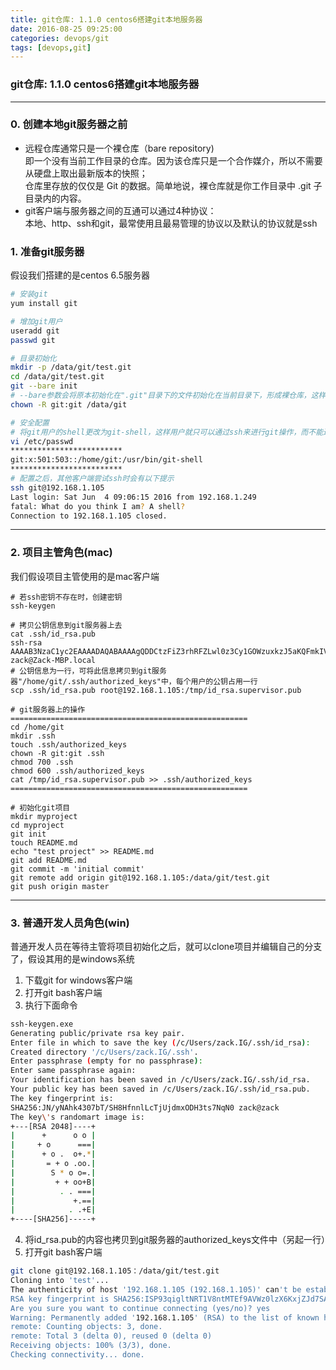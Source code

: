 ```yaml
---
title: git仓库: 1.1.0 centos6搭建git本地服务器
date: 2016-08-25 09:25:00
categories: devops/git
tags: [devops,git]
---
```

### git仓库: 1.1.0 centos6搭建git本地服务器

---

### 0. 创建本地git服务器之前
- 远程仓库通常只是一个裸仓库（bare repository)  
即一个没有当前工作目录的仓库。因为该仓库只是一个合作媒介，所以不需要从硬盘上取出最新版本的快照；  
仓库里存放的仅仅是 Git 的数据。简单地说，裸仓库就是你工作目录中 .git 子目录内的内容。
- git客户端与服务器之间的互通可以通过4种协议：  
本地、http、ssh和git，最常使用且最易管理的协议以及默认的协议就是ssh

### 1. 准备git服务器
假设我们搭建的是centos 6.5服务器
``` bash
# 安装git
yum install git

# 增加git用户
useradd git
passwd git

# 目录初始化
mkdir -p /data/git/test.git
cd /data/git/test.git
git --bare init
# --bare参数会将原本初始化在".git"目录下的文件初始化在当前目录下，形成裸仓库，这样的目的是禁止用户在此目录下进行git常规操作，以确保此目录只是作为git服务端仓库使用。
chown -R git:git /data/git

# 安全配置
# 将git用户的shell更改为git-shell，这样用户就只可以通过ssh来进行git操作，而不能进行其他操作了
vi /etc/passwd
*************************
git:x:501:503::/home/git:/usr/bin/git-shell
*************************
# 配置之后，其他客户端尝试ssh时会有以下提示
ssh git@192.168.1.105
Last login: Sat Jun  4 09:06:15 2016 from 192.168.1.249
fatal: What do you think I am? A shell?
Connection to 192.168.1.105 closed.
```

---

### 2. 项目主管角色(mac)
我们假设项目主管使用的是mac客户端
```
# 若ssh密钥不存在时，创建密钥
ssh-keygen

# 拷贝公钥信息到git服务器上去
cat .ssh/id_rsa.pub
ssh-rsa AAAAB3NzaC1yc2EAAAADAQABAAAAgQDDCtzFiZ3rhRFZLwl0z3Cy1GOWzuxkzJ5aKQFmkIVZ/HA+RC+tfgfFItOAmQDtJrBc8TXN************XGto+XxMGWdqnibcO9/7a7uhy4kh3bFyDFSwS228OlcxIuul1zNvBFPnOQqI7Mh0nZBdA2cYENOalPOw== zack@Zack-MBP.local
# 公钥信息为一行，可将此信息拷贝到git服务器"/home/git/.ssh/authorized_keys"中，每个用户的公钥占用一行
scp .ssh/id_rsa.pub root@192.168.1.105:/tmp/id_rsa.supervisor.pub

# git服务器上的操作
=====================================================
cd /home/git
mkdir .ssh
touch .ssh/authorized_keys
chown -R git:git .ssh
chmod 700 .ssh
chmod 600 .ssh/authorized_keys
cat /tmp/id_rsa.supervisor.pub >> .ssh/authorized_keys
=====================================================

# 初始化git项目
mkdir myproject
cd myproject
git init
touch README.md
echo "test project" >> README.md
git add README.md
git commit -m 'initial commit'
git remote add origin git@192.168.1.105:/data/git/test.git
git push origin master
```

---

### 3. 普通开发人员角色(win)
普通开发人员在等待主管将项目初始化之后，就可以clone项目并编辑自己的分支了，假设其用的是windows系统
1. 下载git for windows客户端
2. 打开git bash客户端
3. 执行下面命令
``` bash
ssh-keygen.exe
Generating public/private rsa key pair.
Enter file in which to save the key (/c/Users/zack.IG/.ssh/id_rsa):
Created directory '/c/Users/zack.IG/.ssh'.
Enter passphrase (empty for no passphrase):
Enter same passphrase again:
Your identification has been saved in /c/Users/zack.IG/.ssh/id_rsa.
Your public key has been saved in /c/Users/zack.IG/.ssh/id_rsa.pub.
The key fingerprint is:
SHA256:JN/yNAhk4307bT/SH8HfnnlLcTjUjdmxODH3ts7NqN0 zack@zack
The key\'s randomart image is:
+---[RSA 2048]----+
|      +      o o |
|     + o      ===|
|      + o .  o+.*|
|       = + o .oo.|
|        S * o o=.|
|         + + oo+B|
|          . . ===|
|             +.==|
|            . .+E|
+----[SHA256]-----+
```
4. 将id_rsa.pub的内容也拷贝到git服务器的authorized_keys文件中（另起一行）
5. 打开git bash客户端
``` bash
git clone git@192.168.1.105：/data/git/test.git
Cloning into 'test'...
The authenticity of host '192.168.1.105 (192.168.1.105)' can't be established.
RSA key fingerprint is SHA256:ISP93qigltNRT1V8ntMTEf9AVWz0lzX6KxjZJd7SAUY.
Are you sure you want to continue connecting (yes/no)? yes
Warning: Permanently added '192.168.1.105' (RSA) to the list of known hosts.
remote: Counting objects: 3, done.
remote: Total 3 (delta 0), reused 0 (delta 0)
Receiving objects: 100% (3/3), done.
Checking connectivity... done.
```
